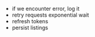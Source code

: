 - if we encounter error, log it
- retry requests exponential wait
- refresh tokens
- persist listings
